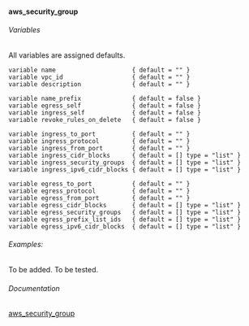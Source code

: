 #### aws_security_group


###### Variables
All variables are assigned defaults.
````
variable name                     { default = "" }
variable vpc_id                   { default = "" }
variable description              { default = "" }

variable name_prefix              { default = false }
variable egress_self              { default = false }
variable ingress_self             { default = false }
variable revoke_rules_on_delete   { default = false }

variable ingress_to_port          { default = "" }
variable ingress_protocol         { default = "" }
variable ingress_from_port        { default = "" }
variable ingress_cidr_blocks      { default = [] type = "list" }
variable ingress_security_groups  { default = [] type = "list" }
variable ingress_ipv6_cidr_blocks { default = [] type = "list" }

variable egress_to_port           { default = "" }
variable egress_protocol          { default = "" }
variable egress_from_port         { default = "" }
variable egress_cidr_blocks       { default = [] type = "list" }
variable egress_security_groups   { default = [] type = "list" }
variable egress_prefix_list_ids   { default = [] type = "list" }
variable egress_ipv6_cidr_blocks  { default = [] type = "list" }
````

###### Examples:
To be added. To be tested.


###### Documentation
[aws_security_group](https://www.terraform.io/docs/providers/aws/r/security_group.html)
